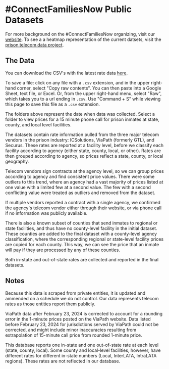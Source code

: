 # #ConnectFamiliesNow Public Datasets

For more background on the #ConnectFamiliesNow organizing, visit our [website](https://connectfamiliesnow.com/).
To see a a heatmap representation of the current datsets, visit the [prison telecom data project](https://connectfamiliesnow.com/data?noredirect).

## The Data

You can download the CSV's with the latest rate data [here](https://github.com/WorthRises/PrisonJailTelecomData/tree/main/2025/09-26-25).

To save a file: click on any file with a `.csv` extension, and in the upper right-hand corner, select "Copy raw contents". You can then paste into a Google Sheet, text file, or Excel. Or, from the upper right-hand menu, select "Raw", which takes you to a url ending in `.csv`. Use "Command + S" while viewing this page to save this file as a `.csv` extension.

The folders above represent the date when data was collected. Select a folder to view prices for a 15 minute phone call for prison inmates at state, county, and local level facilities.

The datasets contain rate information pulled from the three major telecom vendors in the prison industry: ICSolutions, ViaPath (formerly GTL), and Securus. These rates are reported at a facility level, before we classify each facility according to agency (either state, county, local, or other). Rates are then grouped according to agency, so prices reflect a state, county, or local geography.

Telecom vendors sign contracts at the agency level, so we can group prices according to agency and find consistent price values. There were some outliers to this trend, where an agency had a vast majority of prices listed at one value with a limited few at a second value. The few with a second conflicting value were treated as outliers and removed from the dataset.

If multiple vendors reported a contract with a single agency, we confirmed the agency's telecom vendor either through their website, or via phone call if no information was publicly available.

There is also a known subset of counties that send inmates to regional or state facilities, and thus have no county-level facility in the initial dataset. These counties are added to the final dataset with a county-level agency classification, where the corresponding regional or state-level facility prices are copied for each county. This way, we can see the price that an inmate will pay if they are processed by any of these counties.

Both in-state and out-of-state rates are collected and reported in the final datasets.

## Notes
Because this data is scraped from private entities, it is updated and ammended on a schedule we do not control. Our data represents telecom rates as those entities report them publicly.

ViaPath data after February 23, 2024 is corrected to account for a rounding error in the 1-minute prices posted on the ViaPath website. Data listed before February 23, 2024 for jurisdictions served by ViaPath could not be corrected, and might include minor inaccuracies resulting from extrapolation of 15-minute call price from rounded 1-minute price. 

This database reports one in-state and one out-of-state rate at each level (state, county, local). Some county and local-level facilities, however, have different rates for different in-state numbers (Local, InterLATA, IntraLATA regions). These rates are not reflected in our database. 
